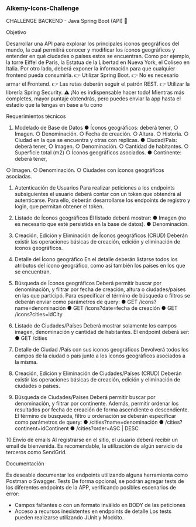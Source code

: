 ### Alkemy-Icons-Challenge

CHALLENGE BACKEND - Java
Spring Boot (API) 🚀

Objetivo

Desarrollar una API para explorar los principales íconos geográficos del mundo, la cual permitirá
conocer y modificar los íconos geográficos y entender en qué ciudades o países estos se encuentran.
Como por ejemplo, la torre Eiffel de París, la Estatua de la Libertad en Nueva York, el Coliseo en Italia.
Por otro lado, deberá exponer la información para que cualquier frontend pueda consumirla.
👉 Utilizar Spring Boot.
👉 No es necesario armar el Frontend.
👉 Las rutas deberán seguir el patrón REST.
👉 Utilizar la librería Spring Security.
⚠️ ¡No es indispensable hacer todo!
Mientras más completes, mayor puntaje obtendrás, pero puedes enviar la app hasta el estadío que la
tengas en base a tu cono

Requerimientos técnicos
1. Modelado de Base de Datos
● Íconos geográficos: deberá tener,
○ Imagen.
○ Denominación.
○ Fecha de creación.
○ Altura.
○ Historia.
○ Ciudad en la que se encuentra y otras con réplicas.
● Ciudad/País: deberá tener,
○ Imagen.
○ Denominación.
○ Cantidad de habitantes.
○ Superficie total (m2)
○ Íconos geográficos asociados.
● Continente: deberá tener,

○ Imagen.
○ Denominación.
○ Ciudades con íconos geográficos asociadas.

1. Autenticación de Usuarios
Para realizar peticiones a los endpoints subsiguientes el usuario deberá contar con un token que
obtendrá al autenticarse. Para ello, deberán desarrollarse los endpoints de registro y login, que
permitan obtener el token.

2. Listado de Íconos geográficos
El listado deberá mostrar:
● Imagen (no es necesario que esté persistida en la base de datos).
● Denominación.

3. Creación, Edición y Eliminación de Íconos geográficos (CRUD)
Deberán existir las operaciones básicas de creación, edición y eliminación de íconos geográficos.

4. Detalle del Ícono geográfico
En el detalle deberán listarse todos los atributos del ícono geográfico, como así también los
países en los que se encuentran.

5. Búsqueda de Íconos geográficos
Deberá permitir buscar por denominación, y filtrar por fecha de creación, altura o ciudades/países
en las que participó. Para especificar el término de búsqueda o filtros se deberán enviar como
parámetros de query:
● GET /icons?name=denominación
● GET /icons?date=fecha de creación
● GET /icons?cities=idCity

6. Listado de Ciudades/Países
Deberá mostrar solamente los campos imagen, denominación y cantidad de habitantes.
El endpoint deberá ser:
● GET /cities

7. Detalle de Ciudad /País con sus íconos geográficos
Devolverá todos los campos de la ciudad o país junto a los íconos geográficos asociados a la
misma.

8. Creación, Edición y Eliminación de Ciudades/Países (CRUD)
Deberán existir las operaciones básicas de creación, edición y eliminación de ciudades o
países.

9. Búsqueda de Ciudades/Países
Deberá permitir buscar por denominación, y filtrar por continente. Además, permitir ordenar los
resultados por fecha de creación de forma ascendiente o descendiente.
El término de búsqueda, filtro u ordenación se deberán especificar como parámetros de query:
● /cities?name=denominación
● /cities?continent=idContinent
● /cities?order=ASC | DESC

10.Envío de emails
Al registrarse en el sitio, el usuario deberá recibir un email de bienvenida. Es recomendable, la
utilización de algún servicio de terceros como SendGrid.

Documentación

Es deseable documentar los endpoints utilizando alguna herramienta como Postman o
Swagger.
Tests
De forma opcional, se podrán agregar tests de los diferentes endpoints de la APP, verificando
posibles escenarios de error:
- Campos faltantes o con un formato inválido en BODY de las peticiones
- Acceso a recursos inexistentes en endpoints de detalle
Los tests pueden realizarse utilizando JUnit y Mockito.
